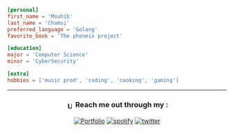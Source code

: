 <!--div align="center">
  
 <!--  <img src="https://upload.wikimedia.org/wikipedia/commons/thumb/3/35/Tux.svg/640px-Tux.svg.png" alt="UNIX Like Systems" width="10" height="15"  style="vertical-align:top; margin:4px"> About me : 
[![Typing SVG](https://readme-typing-svg.herokuapp.com/?font=Fira+Code&pause=1000&color=black&center=true&vCenter=true&width=435&lines=DevOps/SR+Engineer;Music+producer+,Sometimes...!)](https://git.io/typing-svg)
  <li>Xploring Open Source field.</li> -->
  
<!--
## <img src="https://upload.wikimedia.org/wikipedia/commons/thumb/3/35/Tux.svg/640px-Tux.svg.png" alt="UNIX Like Systems" width="10" height="15"  style="vertical-align:top; margin:4px"> Skills <img src="https://media.giphy.com/media/QssGEmpkyEOhBCb7e1/giphy.gif" width="25px">
<code><img height="35" src="https://raw.githubusercontent.com/github/explore/80688e429a7d4ef2fca1e82350fe8e3517d3494d/topics/php/php.png"></code>
<code><img height="35" src="https://raw.githubusercontent.com/github/explore/80688e429a7d4ef2fca1e82350fe8e3517d3494d/topics/python/python.png"></code>
<code><img height="35" src="https://raw.githubusercontent.com/github/explore/80688e429a7d4ef2fca1e82350fe8e3517d3494d/topics/go/go.png"></code>
<code><img height="35" src="https://raw.githubusercontent.com/github/explore/80688e429a7d4ef2fca1e82350fe8e3517d3494d/topics/mysql/mysql.png"></code>
<code><img height="35" src="https://raw.githubusercontent.com/github/explore/80688e429a7d4ef2fca1e82350fe8e3517d3494d/topics/git/git.png"></code>
<code><img height="35" src="https://raw.githubusercontent.com/github/explore/80688e429a7d4ef2fca1e82350fe8e3517d3494d/topics/terminal/terminal.png"></code>
<code><img height="35" src="https://raw.githubusercontent.com/github/explore/80688e429a7d4ef2fca1e82350fe8e3517d3494d/topics/javascript/javascript.png"></code>
<code><img height="35" src="https://raw.githubusercontent.com/github/explore/80688e429a7d4ef2fca1e82350fe8e3517d3494d/topics/css/css.png"></code>
<code><img height="35" src="https://www.vectorlogo.zone/logos/jenkins/jenkins-ar21.svg"></code>
<code><img height="40" src="https://www.vectorlogo.zone/logos/kubernetes/kubernetes-ar21.svg"></code>
<code><img height="35" src="https://www.vectorlogo.zone/logos/amazon_aws/amazon_aws-ar21.svg"></code>
<code><img height="35" src="https://www.vectorlogo.zone/logos/terraformio/terraformio-ar21.svg"></code>
<code><img height="35" src="https://www.vectorlogo.zone/logos/ansible/ansible-ar21.svg"></code>
<code><img height="35" src="https://www.vectorlogo.zone/logos/redhat/redhat-ar21.svg"></code>
 <code><img height="35" src="https://www.vectorlogo.zone/logos/docker/docker-ar21.svg"></code>
  <code><img height="35" src="https://www.vectorlogo.zone/logos/pocoo_flask/pocoo_flask-ar21.svg"></code>
 <code><img height="35" src="https://www.vectorlogo.zone/logos/djangoproject/djangoproject-ar21.svg"></code>
  <code><img height="35" src="https://www.vectorlogo.zone/logos/argoprojio/argoprojio-ar21.svg"></code>
 <code><img height="35" src="https://www.vectorlogo.zone/logos/cloudflare/cloudflare-ar21.svg"></code>
   -->
<!--/div-->


```toml
[personal]
first_name = 'Mouhib'
last_name = 'Chamsi'
preferred_language = 'Golang'
favorite_book = 'The phoneix project'

[education]
major = 'Computer Science'
minor = 'CyberSecurity'

[extra]
hobbies = ['music prod', 'coding', 'cooking', 'gaming']
```
---
<div align="center">

### <img src="https://upload.wikimedia.org/wikipedia/commons/thumb/3/35/Tux.svg/640px-Tux.svg.png" alt="UNIX Like Systems" width="10" height="15"  style="vertical-align:top; margin:4px"> Reach me out through my :
[![Portfolio](https://img.shields.io/badge/-Portfolio-black?style=flat&logo=appveyor&logoColor=white)](https://chxmxii.tech)
[![spotify](https://img.shields.io/badge/-Spotify-black?style=flat&logo=spotify&logoColor=white)](https://open.spotify.com/artist/14KuzLPV2nlreceeJmq9Js?si=Uw5qLatuQ-ytST0aLTPSBg)
  [![twitter](https://img.shields.io/badge/-Twitter-black?style=flat&logo=twitter&logoColor=white)](https://twitter.com/chxmxii_)
  
  <!--img src="https://i.imgur.com/ItouU.giff" width="400" height="200"/>
 </div>
 <div align="center">
<!-- <a href="https://github.com/chxmxii?tab=repositories&sort=stargazers">
    <img alt="total stars" title="Total stars on GitHub" src="https://custom-icon-badges.herokuapp.com/github/stars/chxmxii?color=236ad3&style=for-the-badge&labelColor=black&logo=star"/></a> -->
<!--  <a href="https://github.com/chxmxii?tab=followers">
    <img alt="followers" title="Follow me on Github" src="https://custom-icon-badges.herokuapp.com/github/followers/chxmxii?color=236ad3&labelColor=black&style=for-the-badge&logo=person-add&label=Follow&logoColor=white"/></a>
<!--   <a href="https://github.com/chxmxii/">
    <img alt="views" title="GitHub profile views" src="https://komarev.com/ghpvc/?username=chxmxii&label=Profile%20Views%20&color=236ad3&style=for-the-badge"/></a> -->
</div>

